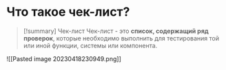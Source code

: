 # Что такое чек-лист?
> [!summary] Чек-лист
> Чек-лист - это **список, содержащий ряд проверок**, которые необходимо выполнить для тестирования той или иной функции, системы или компонента.

![[Pasted image 20230418230949.png]]